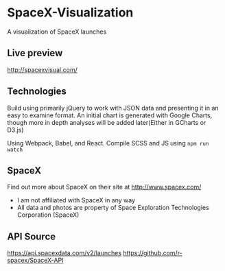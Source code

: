# SpaceX-Visualization
A visualization of SpaceX launches

## Live preview
http://spacexvisual.com/

## Technologies
Build using primarily jQuery to work with JSON data and presenting it in an easy to examine format. 
An initial chart is generated with Google Charts, though more in depth analyses will be added later(Either in GCharts or D3.js)

Using Webpack, Babel, and React. Compile SCSS and JS using
`npm run watch`

## SpaceX
Find out more about SpaceX on their site at http://www.spacex.com/
- I am not affiliated with SpaceX in any way
- All data and photos are property of Space Exploration Technologies Corporation (SpaceX)

## API Source
https://api.spacexdata.com/v2/launches
https://github.com/r-spacex/SpaceX-API
